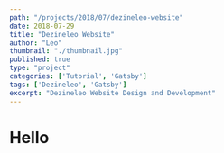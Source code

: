 ```yaml
---
path: "/projects/2018/07/dezineleo-website"
date: 2018-07-29
title: "Dezineleo Website"
author: "Leo"
thumbnail: "./thumbnail.jpg"
published: true
type: "project"
categories: ['Tutorial', 'Gatsby']
tags: ['Dezineleo', 'Gatsby']
excerpt: "Dezineleo Website Design and Development"
---
```



# Hello